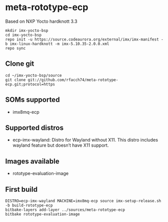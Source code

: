 meta-rototype-ecp
================

Based on NXP Yocto hardknott 3.3 


```
mkdir imx-yocto-bsp
cd imx-yocto-bsp
repo init -u https://source.codeaurora.org/external/imx/imx-manifest -b imx-linux-hardknott -m imx-5.10.35-2.0.0.xml
repo sync
```

Clone git
--------------

```
cd ~/imx-yocto-bsp/source
git clone git://github.com/rfacch74/meta-rototype-ecp.git;protocol=https
```


SOMs supported
--------------

- imx8mq-ecp

Supported distros
-----------------

- ecp-imx-wayland: Distro for Wayland without X11. This distro includes wayland feature but doesn’t have X11 support.


Images available
----------------

- rototype-evaluation-image

First build
-----------

```
DISTRO=ecp-imx-wayland MACHINE=imx8mq-ecp source imx-setup-release.sh -b build-rototype-ecp
bitbake-layers add-layer ../sources/meta-rototype-ecp
bitbake rototype-evaluation-image
```
